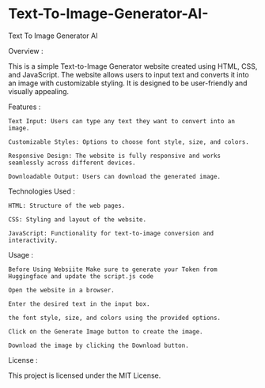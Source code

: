 # Text-To-Image-Generator-AI-
Text To Image Generator AI 


Overview :

This is a simple Text-to-Image Generator website created using HTML, CSS, and JavaScript. The website allows users to input text and converts it into an image with customizable styling. It is designed to be user-friendly and visually appealing.

Features :   

    Text Input: Users can type any text they want to convert into an image.

    Customizable Styles: Options to choose font style, size, and colors.

    Responsive Design: The website is fully responsive and works seamlessly across different devices.

    Downloadable Output: Users can download the generated image.

Technologies Used :

    HTML: Structure of the web pages.

    CSS: Styling and layout of the website.

    JavaScript: Functionality for text-to-image conversion and interactivity.


Usage :
      
    Before Using Websiite Make sure to generate your Token from Huggingface and update the script.js code

    Open the website in a browser.

    Enter the desired text in the input box.

    the font style, size, and colors using the provided options.

    Click on the Generate Image button to create the image.

    Download the image by clicking the Download button.


License :

This project is licensed under the MIT License.




